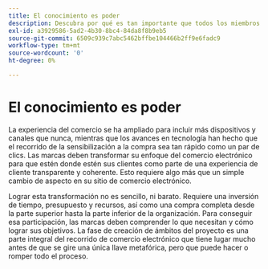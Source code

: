 ```yaml
---
title: El conocimiento es poder
description: Descubra por qué es tan importante que todos los miembros de su organización inviertan en su implementación de Adobe Commerce.
exl-id: a3929586-5ad2-4b30-8bc4-84da8f8b9eb5
source-git-commit: 6509c939c7abc5462bffbe104466b2ff9e6fadc9
workflow-type: tm+mt
source-wordcount: '0'
ht-degree: 0%

---
```


# El conocimiento es poder

La experiencia del comercio se ha ampliado para incluir más dispositivos y canales que nunca, mientras que los avances en tecnología han hecho que el recorrido de la sensibilización a la compra sea tan rápido como un par de clics. Las marcas deben transformar su enfoque del comercio electrónico para que estén donde estén sus clientes como parte de una experiencia de cliente transparente y coherente. Esto requiere algo más que un simple cambio de aspecto en su sitio de comercio electrónico.

Lograr esta transformación no es sencillo, ni barato. Requiere una inversión de tiempo, presupuesto y recursos, así como una compra completa desde la parte superior hasta la parte inferior de la organización. Para conseguir esa participación, las marcas deben comprender lo que necesitan y cómo lograr sus objetivos. La fase de creación de ámbitos del proyecto es una parte integral del recorrido de comercio electrónico que tiene lugar mucho antes de que se gire una única llave metafórica, pero que puede hacer o romper todo el proceso.

